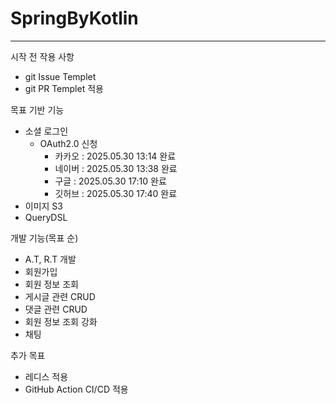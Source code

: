 # SpringByKotlin
<hr>

시작 전 작용 사항
  - git Issue Templet
  - git PR Templet 적용

목표
기반 기능
  - 소셜 로그인
    - OAuth2.0 신청 
      - 카카오 : 2025.05.30 13:14 완료
      - 네이버 : 2025.05.30 13:38 완료
      - 구글 : 2025.05.30 17:10 완료
      - 깃허브 : 2025.05.30 17:40 완료
  - 이미지 S3
  - QueryDSL

개발 기능(목표 순)
  - A.T, R.T 개발
  - 회원가입
  - 회원 정보 조회
  - 게시글 관련 CRUD
  - 댓글 관련 CRUD
  - 회원 정보 조회 강화
  - 채팅

추가 목표
  - 레디스 적용
  - GitHub Action CI/CD 적용
